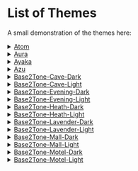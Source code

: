 # List of Themes

A small demonstration of the themes here:


<details>
<summary>
<a href="./Themes/Atom/credits.md">Atom</a>
</summary>

fetch : <br>
![fetch](./Themes/Atom/assets/fetch.png)

colortest : <br>
![fetch](./Themes/Atom/assets/colortest.png)

</details>



<details>
<summary>
<a href="./Themes/Aura/credits.md">Aura</a>
</summary>

fetch : <br>
![fetch](./Themes/Aura/assets/fetch.png)

colortest : <br>
![fetch](./Themes/Aura/assets/colortest.png)

</details>



<details>
<summary>
<a href="./Themes/Ayaka/credits.md">Ayaka</a>
</summary>

fetch : <br>
![fetch](./Themes/Ayaka/assets/fetch.png)

colortest : <br>
![fetch](./Themes/Ayaka/assets/colortest.png)

</details>



<details>
<summary>
<a href="./Themes/Azu/credits.md">Azu</a>
</summary>

fetch : <br>
![fetch](./Themes/Azu/assets/fetch.png)

colortest : <br>
![fetch](./Themes/Azu/assets/colortest.png)

</details>



<details>
<summary>
<a href="./Themes/Base2Tone-Cave-Dark/credits.md">Base2Tone-Cave-Dark</a>
</summary>

fetch : <br>
![fetch](./Themes/Base2Tone-Cave-Dark/assets/fetch.png)

colortest : <br>
![fetch](./Themes/Base2Tone-Cave-Dark/assets/colortest.png)

</details>



<details>
<summary>
<a href="./Themes/Base2Tone-Cave-Light/credits.md">Base2Tone-Cave-Light</a>
</summary>

fetch : <br>
![fetch](./Themes/Base2Tone-Cave-Light/assets/fetch.png)

colortest : <br>
![fetch](./Themes/Base2Tone-Cave-Light/assets/colortest.png)

</details>



<details>
<summary>
<a href="./Themes/Base2Tone-Evening-Dark/credits.md">Base2Tone-Evening-Dark</a>
</summary>

fetch : <br>
![fetch](./Themes/Base2Tone-Evening-Dark/assets/fetch.png)

colortest : <br>
![fetch](./Themes/Base2Tone-Evening-Dark/assets/colortest.png)

</details>



<details>
<summary>
<a href="./Themes/Base2Tone-Evening-Light/credits.md">Base2Tone-Evening-Light</a>
</summary>

fetch : <br>
![fetch](./Themes/Base2Tone-Evening-Light/assets/fetch.png)

colortest : <br>
![fetch](./Themes/Base2Tone-Evening-Light/assets/colortest.png)

</details>



<details>
<summary>
<a href="./Themes/Base2Tone-Heath-Dark/credits.md">Base2Tone-Heath-Dark</a>
</summary>

fetch : <br>
![fetch](./Themes/Base2Tone-Heath-Dark/assets/fetch.png)

colortest : <br>
![fetch](./Themes/Base2Tone-Heath-Dark/assets/colortest.png)

</details>



<details>
<summary>
<a href="./Themes/Base2Tone-Heath-Light/credits.md">Base2Tone-Heath-Light</a>
</summary>

fetch : <br>
![fetch](./Themes/Base2Tone-Heath-Light/assets/fetch.png)

colortest : <br>
![fetch](./Themes/Base2Tone-Heath-Light/assets/colortest.png)

</details>



<details>
<summary>
<a href="./Themes/Base2Tone-Lavender-Dark/credits.md">Base2Tone-Lavender-Dark</a>
</summary>

fetch : <br>
![fetch](./Themes/Base2Tone-Lavender-Dark/assets/fetch.png)

colortest : <br>
![fetch](./Themes/Base2Tone-Lavender-Dark/assets/colortest.png)

</details>



<details>
<summary>
<a href="./Themes/Base2Tone-Lavender-Light/credits.md">Base2Tone-Lavender-Light</a>
</summary>

fetch : <br>
![fetch](./Themes/Base2Tone-Lavender-Light/assets/fetch.png)

colortest : <br>
![fetch](./Themes/Base2Tone-Lavender-Light/assets/colortest.png)

</details>



<details>
<summary>
<a href="./Themes/Base2Tone-Mall-Dark/credits.md">Base2Tone-Mall-Dark</a>
</summary>

fetch : <br>
![fetch](./Themes/Base2Tone-Mall-Dark/assets/fetch.png)

colortest : <br>
![fetch](./Themes/Base2Tone-Mall-Dark/assets/colortest.png)

</details>



<details>
<summary>
<a href="./Themes/Base2Tone-Mall-Light/credits.md">Base2Tone-Mall-Light</a>
</summary>

fetch : <br>
![fetch](./Themes/Base2Tone-Mall-Light/assets/fetch.png)

colortest : <br>
![fetch](./Themes/Base2Tone-Mall-Light/assets/colortest.png)

</details>



<details>
<summary>
<a href="./Themes/Base2Tone-Motel-Dark/credits.md">Base2Tone-Motel-Dark</a>
</summary>

fetch : <br>
![fetch](./Themes/Base2Tone-Motel-Dark/assets/fetch.png)

colortest : <br>
![fetch](./Themes/Base2Tone-Motel-Dark/assets/colortest.png)

</details>



<details>
<summary>
<a href="./Themes/Base2Tone-Motel-Light/credits.md">Base2Tone-Motel-Light</a>
</summary>

fetch : <br>
![fetch](./Themes/Base2Tone-Motel-Light/assets/fetch.png)

colortest : <br>
![fetch](./Themes/Base2Tone-Motel-Light/assets/colortest.png)

</details>